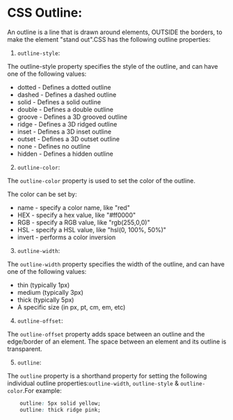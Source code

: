# CSS Outline:

An outline is a line that is drawn around elements, OUTSIDE the borders, to make the element "stand out".CSS has the following outline properties:

1. `outline-style`:

The outline-style property specifies the style of the outline, and can have one of the following values:

- dotted - Defines a dotted outline
- dashed - Defines a dashed outline
- solid - Defines a solid outline
- double - Defines a double outline
- groove - Defines a 3D grooved outline
- ridge - Defines a 3D ridged outline
- inset - Defines a 3D inset outline
- outset - Defines a 3D outset outline
- none - Defines no outline
- hidden - Defines a hidden outline

2. `outline-color`:

The `outline-color` property is used to set the color of the outline.

The color can be set by:

- name - specify a color name, like "red"
- HEX - specify a hex value, like "#ff0000"
- RGB - specify a RGB value, like "rgb(255,0,0)"
- HSL - specify a HSL value, like "hsl(0, 100%, 50%)"
- invert - performs a color inversion

3. `outline-width`:

The `outline-width` property specifies the width of the outline, and can have one of the following values:

- thin (typically 1px)
- medium (typically 3px)
- thick (typically 5px)
- A specific size (in px, pt, cm, em, etc)

4. `outline-offset`:

The `outline-offset` property adds space between an outline and the edge/border of an element. The space between an element and its outline is transparent.

5. `outline`:

The `outline` property is a shorthand property for setting the following individual outline properties:`outline-width`, `outline-style` & `outline-color`.For example:
```css
    outline: 5px solid yellow;
    outline: thick ridge pink;
```